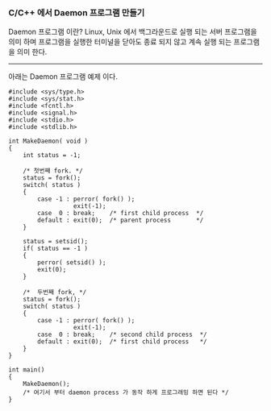 ### C/C++ 에서 Daemon 프로그램 만들기



Daemon 프로그램 이란?  Linux, Unix 에서 백그라운드로 실행 되는 서버 프로그램을 의미 하며 프로그램을 실행한 터미널을 닫아도 종료 되지 않고 계속 실행 되는 프로그램을 의미 한다.

---

아래는 Daemon 프로그램 예제 이다.



```
#include <sys/type.h>
#include <sys/stat.h>
#include <fcntl.h>
#include <signal.h>
#include <stdio.h>
#include <stdlib.h>

int MakeDaemon( void )
{
    int status = -1;

    /* 첫번째 fork. */
    status = fork();
    switch( status )
    {
        case -1 : perror( fork() );
                  exit(-1);
        case  0 : break;    /* first child process  */
        default : exit(0);  /* parent process       */
    }

    status = setsid();
    if( status == -1 )
    {
        perror( setsid() );
        exit(0);
    }

    /*  두번째 fork, */
    status = fork();
    switch( status )
    {
        case -1 : perror( fork() );
                  exit(-1);
        case  0 : break;    /* second child process  */
        default : exit(0);  /* first child process   */
    }
}

int main()
{
    MakeDaemon();
    /* 여기서 부터 daemon process 가 동작 하게 프로그래밍 하면 된다 */
}
```

